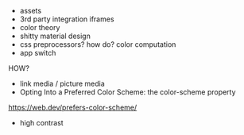 - assets
- 3rd party integration iframes
- color theory
- shitty material design
- css preprocessors? how do? color computation
- app switch


HOW?

- link media / picture media
- Opting Into a Preferred Color Scheme: the color-scheme property

https://web.dev/prefers-color-scheme/

- high contrast
